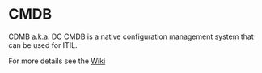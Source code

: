# CMDB

CDMB a.k.a. DC CMDB is a native configuration management system that can be used for ITIL.

For more details see the [Wiki](http://github.com/rongem/cmdb/wiki)

